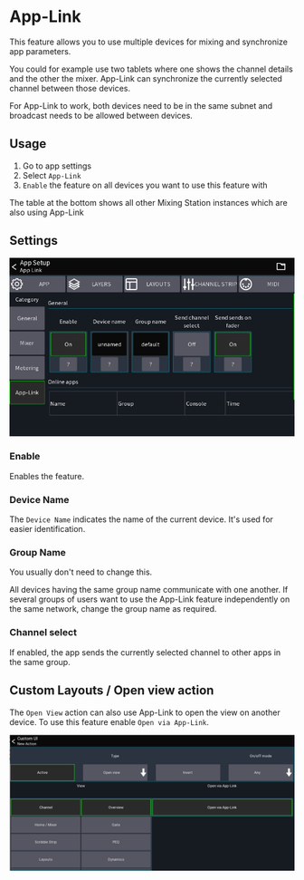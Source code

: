 # App-Link

This feature allows you to use multiple devices for mixing and synchronize app parameters.

You could for example use two tablets where one shows the channel details and the other the mixer.
App-Link can synchronize the currently selected channel between those devices.

For App-Link to work, both devices need to be in the same subnet and broadcast needs to be allowed between devices.

## Usage

1. Go to app settings
2. Select `App-Link`
3. `Enable` the feature on all devices you want to use this feature with

The table at the bottom shows all other Mixing Station instances which are also using App-Link

## Settings

![Settings](img/generated/app-link-settings-screenshot.png)

### Enable

Enables the feature.

### Device Name

The `Device Name` indicates the name of the current device. It's used for easier identification.

### Group Name

You usually don't need to change this.

All devices having the same group name communicate with one another.
If several groups of users want to use the App-Link feature independently on the same network, change the group name as
required.

### Channel select

If enabled, the app sends the currently selected channel to other apps in the same group.

## Custom Layouts / Open view action

The `Open View` action can also use App-Link to open the view on another device.
To use this feature enable `Open via App-Link`.

![Open view](img/app-link/2.png)